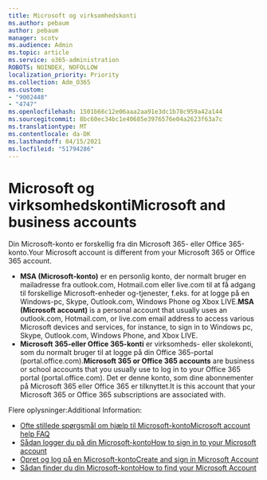 ```yaml
---
title: Microsoft og virksomhedskonti
ms.author: pebaum
author: pebaum
manager: scotv
ms.audience: Admin
ms.topic: article
ms.service: o365-administration
ROBOTS: NOINDEX, NOFOLLOW
localization_priority: Priority
ms.collection: Adm_O365
ms.custom:
- "9002448"
- "4747"
ms.openlocfilehash: 1501b66c12e06aaa2aa91e3dc1b78c959a42a144
ms.sourcegitcommit: 8bc60ec34bc1e40685e3976576e04a2623f63a7c
ms.translationtype: MT
ms.contentlocale: da-DK
ms.lasthandoff: 04/15/2021
ms.locfileid: "51794286"
---
```

# <a name="microsoft-and-business-accounts"></a><span data-ttu-id="6ca32-102">Microsoft og virksomhedskonti</span><span class="sxs-lookup"><span data-stu-id="6ca32-102">Microsoft and business accounts</span></span>

<span data-ttu-id="6ca32-103">Din Microsoft-konto er forskellig fra din Microsoft 365- eller Office 365-konto.</span><span class="sxs-lookup"><span data-stu-id="6ca32-103">Your Microsoft account is different from your Microsoft 365 or Office 365 account.</span></span>

- <span data-ttu-id="6ca32-104">**MSA (Microsoft-konto)** er en personlig konto, der normalt bruger en mailadresse fra outlook.com, Hotmail.com eller live.com til at få adgang til forskellige Microsoft-enheder og-tjenester, f.eks. for at logge på en Windows-pc, Skype, Outlook.com, Windows Phone og Xbox LIVE.</span><span class="sxs-lookup"><span data-stu-id="6ca32-104">**MSA (Microsoft account)** is a personal account that usually uses an outlook.com, Hotmail.com, or live.com email address to access various Microsoft devices and services, for instance, to sign in to Windows pc, Skype, Outlook.com, Windows Phone, and Xbox LIVE.</span></span>
- <span data-ttu-id="6ca32-105">**Microsoft 365-eller Office 365-konti** er virksomheds- eller skolekonti, som du normalt bruger til at logge på din Office 365-portal (portal.office.com).</span><span class="sxs-lookup"><span data-stu-id="6ca32-105">**Microsoft 365 or Office 365 accounts** are business or school accounts that you usually use to log in to your Office 365 portal (portal.office.com).</span></span> <span data-ttu-id="6ca32-106">Det er denne konto, som dine abonnementer på Microsoft 365 eller Office 365 er tilknyttet.</span><span class="sxs-lookup"><span data-stu-id="6ca32-106">It is this account that your Microsoft 365 or Office 365 subscriptions are associated with.</span></span>

<span data-ttu-id="6ca32-107">Flere oplysninger:</span><span class="sxs-lookup"><span data-stu-id="6ca32-107">Additional Information:</span></span>

- [<span data-ttu-id="6ca32-108">Ofte stillede spørgsmål om hjælp til Microsoft-konto</span><span class="sxs-lookup"><span data-stu-id="6ca32-108">Microsoft account help FAQ</span></span>](https://support.microsoft.com/hub/4294457/microsoft-account-help) 
- [<span data-ttu-id="6ca32-109">Sådan logger du på din Microsoft-konto</span><span class="sxs-lookup"><span data-stu-id="6ca32-109">How to sign in to your Microsoft account</span></span>](https://support.microsoft.com/help/4028195/microsoft-account-how-to-sign-in)
- [<span data-ttu-id="6ca32-110">Opret og log på en Microsoft-konto</span><span class="sxs-lookup"><span data-stu-id="6ca32-110">Create and sign in Microsoft Account</span></span>](https://account.microsoft.com/account)
- [<span data-ttu-id="6ca32-111">Sådan finder du din Microsoft-konto</span><span class="sxs-lookup"><span data-stu-id="6ca32-111">How to find your Microsoft Account</span></span>](https://support.microsoft.com/help/13811/microsoft-account-how-to-find)
